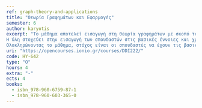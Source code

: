 ```yaml
---
ref: graph-theory-and-applications
title: "Θεωρία Γραφημάτων και Εφαρμογές"
semester: 6
author: karyotis
excerpt: "Το μάθημα αποτελεί εισαγωγή στη θεωρία γραφημάτων με σκοπό τελικά να επιτρέψει την απρόσκοπτη χρήση των αντίστοιχων θεωρητικών εργαλείων σε πρακτικά προβλήματα & εφαρμογές της επιστήμης υπολογιστών, πληροφοριακών συστημάτων και ανθρωπο-κεντρικών εφαρμογών, π.χ. στην ανάλυση κοινωνικών δικτύων.
Η ύλη στοχεύει στην εισαγωγή των σπουδαστών στις βασικές έννοιες και χρήσιμα αποτελέσματα της θεωρίας γραφημάτων και την εξοικείωσή τους με πληθώρα σχετικών εφαρμογών. Παράλληλα μέσω ασκήσεων και πρακτικών εργασιών θα τους βοηθήσει να ανακαλύψουν βασικά εργαλεία ανάλυσης γραφημάτων και δικτύων τα οποία είναι διαθέσιμα στο Διαδίκτυο.
Ολοκληρώνοντας το μάθημα, στόχος είναι οι σπουδαστές να έχουν τις βασικές γνώσεις θεωρίας γραφημάτων, να αναγνωρίζουν πότε μπορούν να τις χρησιμοποιήσουν σε διάφορες εφαρμογές και να μπορούν να χρησιμοποιήσουν διαθέσιμα εργαλεία, ελέγχοντας τα αποτελέσματα με βάση τα θεωρητικά αναμενόμενα."
uri: "https://opencourses.ionio.gr/courses/DDI222/"
code: HY-642
type: "O"
hours: 4
extra: "-"
ects: 4
books:
  - isbn_978-960-6759-87-1
  - isbn_978-960-603-365-0
---
```

